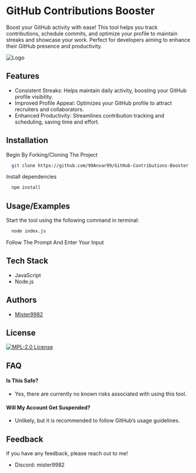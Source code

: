 # GitHub Contributions Booster

Boost your GitHub activity with ease! This tool helps you track contributions, schedule commits, and optimize your profile to maintain streaks and showcase your work. Perfect for developers aiming to enhance their GitHub presence and productivity.

![Logo](https://th.bing.com/th/id/R.9d9dd15050e8a7f217657e9411063274?rik=g7dafe8iMdoXIw&riu=http%3a%2f%2fstatic-file-pdd.oss-cn-hangzhou.aliyuncs.com%2fimage%2fgc-chart-1.png&ehk=vO4s9%2bc9%2fYJJtAY9m2ttcd6USZ%2f3dE8qnsClEz7o5aQ%3d&risl=&pid=ImgRaw&r=0)

## Features

- Consistent Streaks: Helps maintain daily activity, boosting your GitHub profile visibility.
- Improved Profile Appeal: Optimizes your GitHub profile to attract recruiters and collaborators.
- Enhanced Productivity: Streamlines contribution tracking and scheduling, saving time and effort.

## Installation

Begin By Forking/Cloning The Project

```bash
  git clone https://github.com/99Anvar99/GitHub-Contributions-Booster
```

Install dependencies

```bash
  npm install
```

## Usage/Examples

Start the tool using the following command in terminal:

```bash
  node index.js
```

Follow The Prompt And Enter Your Input

## Tech Stack

- JavaScript
- Node.js

## Authors

- [Mister9982](https://github.com/99Anvar99)

## License

[![MPL-2.0 License](https://img.shields.io/badge/License-MPL2.0-blue.svg)](https://choosealicense.com/licenses/mpl-2.0/)

## FAQ

#### Is This Safe?

- Yes, there are currently no known risks associated with using this tool.

#### Will My Account Get Suspended?

- Unlikely, but it is recommended to follow GitHub’s usage guidelines.

## Feedback

If you have any feedback, please reach out to me!

- Discord: mister9982